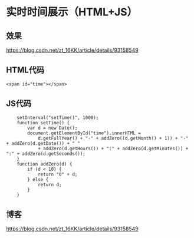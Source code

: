 # 实时时间展示（HTML+JS）
## 效果
https://blog.csdn.net/zt_16KK/article/details/93158549
## HTML代码
```
<span id="time"></span>
```
## JS代码
```
    setInterval("setTime()", 1000);
    function setTime() {
        var d = new Date();
        document.getElementById("time").innerHTML =
            d.getFullYear() + "-" + addZero((d.getMonth() + 1)) + "-" + addZero(d.getDate()) + " "
            + addZero(d.getHours()) + ":" + addZero(d.getMinutes()) + ":" + addZero(d.getSeconds());
    }
    function addZero(d) {
        if (d < 10) {
            return "0" + d;
        } else {
            return d;
        }
    }
```
## 博客
https://blog.csdn.net/zt_16KK/article/details/93158549
